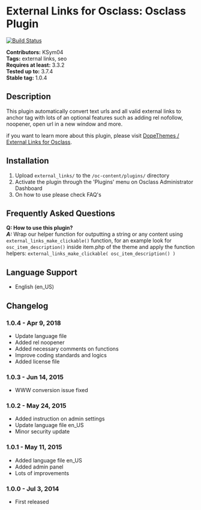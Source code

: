 # External Links for Osclass: Osclass Plugin #

[![Build Status](https://travis-ci.org/KSym04/external_links.svg?branch=master)](https://travis-ci.org/KSym04/external_links)

**Contributors:** KSym04\
**Tags:** external links, seo\
**Requires at least:** 3.3.2\
**Tested up to:** 3.7.4\
**Stable tag:** 1.0.4

## Description ##

This plugin automatically convert text urls and all valid external links to anchor tag with lots of an optional features such as adding rel nofollow, noopener, open url in a new window and more.

if you want to learn more about this plugin, please visit [DopeThemes / External Links for Osclass](https://www.dopethemes.com/downloads/external-links-osclass/?utm_source=oc-repo&utm_medium=link&utm_campaign=readme).

## Installation ##

1. Upload `external_links/` to the `/oc-content/plugins/` directory
2. Activate the plugin through the 'Plugins' menu on Osclass Administrator Dashboard
3. On how to use please check FAQ's

## Frequently Asked Questions ##

**Q: How to use this plugin?**\
**_A:_** Wrap our helper function for outputting a string or any content using `external_links_make_clickable()` function, for an example look for `osc_item_description()` inside item.php of the theme and apply the function helpers: `external_links_make_clickable( osc_item_description() )`

## Language Support ##

* English (en_US)

## Changelog ##

### 1.0.4 - Apr 9, 2018 ###

* Update language file
* Added rel noopener
* Added necessary comments on functions
* Improve coding standards and logics
* Added license file

### 1.0.3 - Jun 14, 2015 ###

* WWW conversion issue fixed

### 1.0.2 - May 24, 2015 ###

* Added instruction on admin settings
* Update language file en_US
* Minor security update

### 1.0.1 - May 11, 2015 ###

* Added language file en_US
* Added admin panel
* Lots of improvements

### 1.0.0 - Jul 3, 2014 ###

* First released
